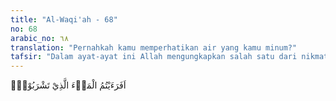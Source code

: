 ```yaml
---
title: "Al-Waqi'ah - 68"
no: 68
arabic_no: ٦٨
translation: "Pernahkah kamu memperhatikan air yang kamu minum?"
tafsir: "Dalam ayat-ayat ini Allah mengungkapkan salah satu dari nikmat-Nya yang agung, untuk direnungkan dan dipikirkan oleh manusia apakah mereka mengetahui tentang fungsi air yang mereka minum. Apakah mereka yang menurunkan air itu dari langit yaitu air hujan ataukah Allah yang menurunkannya. Air hujan itu manakala direnungkan oleh manusia, bahwa ia berasal dari uap air yang terkena panas matahari. Setelah menjadi awan dan kemudian menjadi mendung yang sangat hitam bergumpal-gumpal, maka turunlah uap air itu sebagai air hujan yang sejuk dan tawar, tidak asin seperti air laut. Air tawar tersebut menyegarkan badan serta menghilangkan haus. Bila tidak ada hujan, pasti tidak ada sungai yang mengalir, tidak akan ada mata air walau berapa meter pun dalamnya orang menggali sumur, niscaya tidak akan keluar airnya. Bila tidak ada air, rumput pun tidak akan tumbuh, apalagi tanaman yang ditanam orang. Apabila tidak ada hujan, pasti tidak ada air yang dapat dimanfaatkan oleh manusia. Kalau tanaman dan tumbuh-tumbuhan tidak tumbuh, maka binatang ternak pun tidak ada. Tidak akan ada ayam, tidak akan ada kerbau dan sapi, tidak akan ada kambing dan domba. Sebab hidup memerlukan makan dan minum. Kalau tidak ada yang dimakan, dan tidak ada yang diminum, bagaimana bisa hidup? Dan kalau tidak ada tanaman dan tumbuh-tumbuhan, dan tidak ada air tawar untuk diminum, bagaimana manusia bisa hidup? Apakah mesti makan tanah? Dan apakah yang akan diminum? Jika air dijadikan Tuhan asin rasanya, pasti tidak bisa menghilangkan haus dan tidak dapat dipergunakan untuk menyiram atau mengairi tanaman. Dan siapakah yang menurunkan hujan tersebut? Bukankah hanya Allah saja yang dapat menurunkan hujan sehingga mengalir dan sumur dapat mengeluarkan air? Mengapakah manusia tidak bersyukur kepada Allah? Padahal Dialah yang menurunkan hujan yang demikian banyak manfaatnya sebagaimana firman-Nya: \n\nDialah yang telah menurunkan air (hujan) dari langit untuk kamu, sebagiannya menjadi minuman dan sebagiannya (menyuburkan) tumbuhan, padanya kamu menggembalakan ternakmu. Dengan (air hujan) itu Dia menumbuhkan untuk kamu tanam-tanaman, zaitun, kurma, anggur dan segala macam buah-buahan. Sungguh, pada yang demikian itu benar-benar terdapat tanda (kebesaran Allah) bagi orang yang berpikir. (an-Nahl/16: 10-11) \n\nDalam hubungan ini terdapat hadis yang berbunyi: Sesungguhnya Nabi saw apabila selesai minum, beliau mengucapkan, \"Segala puji bagi Allah yang telah memberikan minuman kepada kita air tawar yang menyegarkan dengan rahmatNya dan tidak menjadikannya asin karena dosa kita.\" (Riwayat Ibnu Abi hatim dari Abu Ja'far) \n\nMenurut kajian ilmiah, air yang dapat diminum dan tidak membahayakan bagi kesehatan manusia adalah air yang mempunyai kandungan garam dan unsur-unsur terlarut cukup dan seimbang, serta tidak mengandung zat yang beracun. Air yang mengandung jumlah garam dan unsur-unsur terlarut yang melebihi keperluan, misalnya air laut, bila diminum berbahaya bagi kesehatan dan dapat merusak organ-organ tubuh. Pemerintah setiap negara biasanya memiliki peraturan yang memberikan batasan tentang air yang bisa diminum berdasarkan hasil analisis kandungan unsur-unsur yang terlarut. Air yang bisa diminum biasa dicirikan dengan warna yang jernih, aroma yang segar dan rasanya yang enak (lihat pula: alFurqan/25: 48). Air yang bisa diminum adalah air yang berada di daratan yang berasal dari air hujan. Air laut tidak layak untuk diminum kecuali yang telah diolah melalui destilasi atau ultrafiltrasi. Ayat inipun menegaskan kembali bahwa Allah-lah yang menurunkan hujan. Meskipun sekarang telah berkembang teknologi untuk melakukan hujan buatan, tetapi teknologi ini hanya dapat diterapkan pada kondisi atmosfir tertentu yang terjadi di luar kendali manusia, syarat terpenting di antaranya adalah tersedianya uap air dalam jumlah yang memadai di udara."
---
```

اَفَرَءَيْتُمُ الْمَاۤءَ الَّذِيْ تَشْرَبُوْنَۗ  
